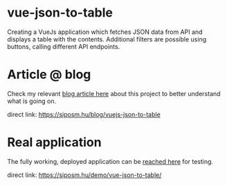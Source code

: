 # vue-json-to-table
Creating a VueJs application which fetches JSON data from API and displays a table with the contents. Additional filters are possible using buttons, calling different API endpoints.

# Article @ blog
Check my relevant [blog article here](https://siposm.hu/blog/vuejs-json-to-table) about this project to better understand what is going on.

direct link: https://siposm.hu/blog/vuejs-json-to-table


# Real application
The fully working, deployed application can be [reached here](https://siposm.hu/demo/vue-json-to-table/) for testing.

direct link: https://siposm.hu/demo/vue-json-to-table/